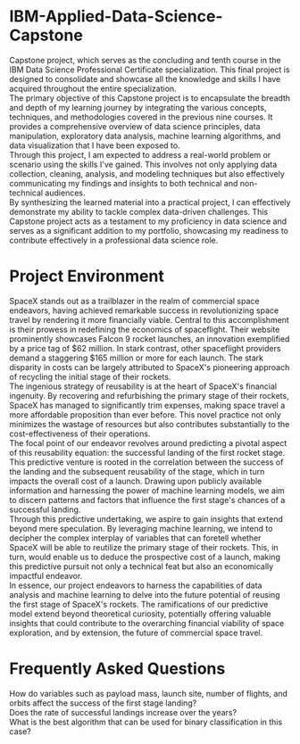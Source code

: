 # IBM-Applied-Data-Science-Capstone
Capstone project, which serves as the concluding and tenth course in the IBM Data Science Professional Certificate specialization. This final project is designed to consolidate and showcase all the knowledge and skills I have acquired throughout the entire specialization.<br> 
The primary objective of this Capstone project is to encapsulate the breadth and depth of my learning journey by integrating the various concepts, techniques, and methodologies covered in the previous nine courses. It provides a comprehensive overview of data science principles, data manipulation, exploratory data analysis, machine learning algorithms, and data visualization that I have been exposed to.<br>Through this project, I am expected to address a real-world problem or scenario using the skills I've gained. This involves not only applying data collection, cleaning, analysis, and modeling techniques but also effectively communicating my findings and insights to both technical and non-technical audiences.<br> By synthesizing the learned material into a practical project, I can effectively demonstrate my ability to tackle complex data-driven challenges. This Capstone project acts as a testament to my proficiency in data science and serves as a significant addition to my portfolio, showcasing my readiness to contribute effectively in a professional data science role.
# Project Environment
SpaceX stands out as a trailblazer in the realm of commercial space endeavors, having achieved remarkable success in revolutionizing space travel by rendering it more financially viable. Central to this accomplishment is their prowess in redefining the economics of spaceflight. Their website prominently showcases Falcon 9 rocket launches, an innovation exemplified by a price tag of $62 million. In stark contrast, other spaceflight providers demand a staggering $165 million or more for each launch. The stark disparity in costs can be largely attributed to SpaceX's pioneering approach of recycling the initial stage of their rockets.<br>
The ingenious strategy of reusability is at the heart of SpaceX's financial ingenuity. By recovering and refurbishing the primary stage of their rockets, SpaceX has managed to significantly trim expenses, making space travel a more affordable proposition than ever before. This novel practice not only minimizes the wastage of resources but also contributes substantially to the cost-effectiveness of their operations.<br>
The focal point of our endeavor revolves around predicting a pivotal aspect of this reusability equation: the successful landing of the first rocket stage. This predictive venture is rooted in the correlation between the success of the landing and the subsequent reusability of the stage, which in turn impacts the overall cost of a launch. Drawing upon publicly available information and harnessing the power of machine learning models, we aim to discern patterns and factors that influence the first stage's chances of a successful landing.<br>
Through this predictive undertaking, we aspire to gain insights that extend beyond mere speculation. By leveraging machine learning, we intend to decipher the complex interplay of variables that can foretell whether SpaceX will be able to reutilize the primary stage of their rockets. This, in turn, would enable us to deduce the prospective cost of a launch, making this predictive pursuit not only a technical feat but also an economically impactful endeavor.<br>
In essence, our project endeavors to harness the capabilities of data analysis and machine learning to delve into the future potential of reusing the first stage of SpaceX's rockets. The ramifications of our predictive model extend beyond theoretical curiosity, potentially offering valuable insights that could contribute to the overarching financial viability of space exploration, and by extension, the future of commercial space travel.
# Frequently Asked Questions
How do variables such as payload mass, launch site, number of flights, and orbits affect the success of the first stage landing?<br>
Does the rate of successful landings increase over the years?<br>
What is the best algorithm that can be used for binary classification in this case?





